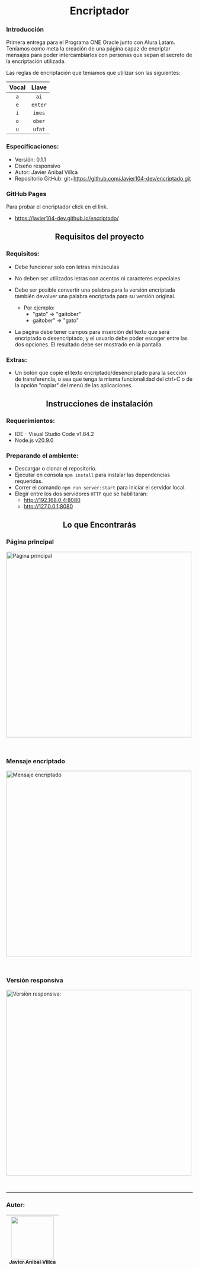 <h1 align='center'>Encriptador</h1>

### Introducción
Primera entrega para el Programa ONE Oracle junto con Alura Latam. Teníamos como meta la creación de una página capaz de encriptar mensajes para poder intercambiarlos con personas que sepan el secreto de la encriptación utilizada.

Las reglas de encriptación que teniamos que utilizar son las siguientes:

| Vocal |  Llave  |
| :---: | :-----: |
|  `a`  |  `ai`   |
|  `e`  | `enter` |
|  `i`  | `imes`  |
|  `o`  | `ober`  |
|  `u`  | `ufat`  |

### Especificaciones:
- Versión: 0.1.1
- Diseño responsivo
- Autor: Javier Anibal Villca
- Repositorio GitHub: git+https://github.com/Javier104-dev/encriptado.git

### GitHub Pages
Para probar el encriptador click en el link.
- https://javier104-dev.github.io/encriptado/

<h2 align='center'>Requisitos del proyecto</h2>

### Requisitos:

- Debe funcionar solo con letras minúsculas
- No deben ser utilizados letras con acentos ni caracteres especiales
- Debe ser posible convertir una palabra para la versión encriptada también devolver una palabra encriptada para su versión original.
  - Por ejemplo:
    - "gato" => "gaitober"
    - gaitober" => "gato"

- La página debe tener campos para
inserción del texto que será encriptado o desencriptado, y el usuario debe poder escoger entre las dos opciones.
El resultado debe ser mostrado en la pantalla.

### Extras:

- Un botón que copie el texto encriptado/desencriptado para la sección de transferencia, o sea que tenga la misma funcionalidad del ctrl+C o de la opción "copiar" del menú de las aplicaciones.


<h2 align='center'>Instrucciones de instalación</h2>

### Requerimientos:
- IDE - Visual Studio Code v1.84.2
- Node.js v20.9.0

### Preparando el ambiente:
- Descargar o clonar el repositorio.
- Ejecutar en consola `npm install` para instalar las dependencias requeridas.
- Correr el comando `npm run server:start` para iniciar el servidor local.
- Elegir entre los dos servidores `HTTP` que se habilitaran:
  - http://192.168.0.4:8080
  - http://127.0.0.1:8080

<h2 align='center'>Lo que Encontrarás</h2>

### Página principal

<p align='left'>
  <img
    alt='Página principal'
    width='500'
    src='https://user-images.githubusercontent.com/105408069/188701073-2af8a837-6aea-4815-a9ec-08876ba32a88.png'
  >
</p>
<br>

### Mensaje encriptado

<p align='left'>
  <img
    alt='Mensaje encriptado'
    width='500'
    src='https://user-images.githubusercontent.com/105408069/188701073-2af8a837-6aea-4815-a9ec-08876ba32a88.png'
  >
</p>
<br>

### Versión responsiva

<p align='left'>
  <img
    alt='Versión responsiva:'
    width='500'
    src='https://user-images.githubusercontent.com/105408069/188701073-2af8a837-6aea-4815-a9ec-08876ba32a88.png'
  >
</p>
<br>

---

### Autor:
| [<img src='https://avatars.githubusercontent.com/u/105408069?v=4' width=115><br><sub>Javier Anibal Villca</sub>](https://github.com/Javier104-dev) |
| :------------------------------------------------------------------------------------------------------------------------------------------------: |